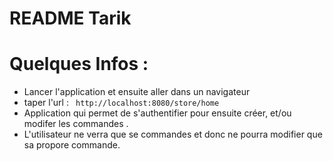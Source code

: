 # README Tarik

# Quelques Infos :
- Lancer l'application et ensuite aller dans un navigateur
- taper l'url  : ``` http://localhost:8080/store/home``` 
- Application qui permet de s'authentifier pour ensuite créer, et/ou modifer les commandes .
- L'utilisateur ne verra que se commandes et donc ne pourra modifier que sa propore commande.